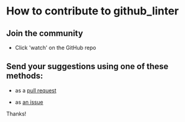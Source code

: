 # How to contribute to github_linter

## Join the community

- Click 'watch' on the GitHub repo

## Send your suggestions using one of these methods:

- as a [pull request](https://github.com/yaleman/github_linter/pulls)

- as [an issue](https://github.com/yaleman/github_linter/issues/new)

Thanks!